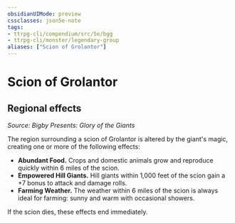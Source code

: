 ```yaml
---
obsidianUIMode: preview
cssclasses: json5e-note
tags:
- ttrpg-cli/compendium/src/5e/bgg
- ttrpg-cli/monster/legendary-group
aliases: ["Scion of Grolantor"]
---
```

# Scion of Grolantor

## Regional effects
_Source: Bigby Presents: Glory of the Giants_

The region surrounding a scion of Grolantor is altered by the giant's magic, creating one or more of the following effects:

- **Abundant Food.** Crops and domestic animals grow and reproduce quickly within 6 miles of the scion.  
- **Empowered Hill Giants.** Hill giants within 1,000 feet of the scion gain a +7 bonus to attack and damage rolls.  
- **Farming Weather.** The weather within 6 miles of the scion is always ideal for farming: sunny and warm with occasional showers.  

If the scion dies, these effects end immediately.